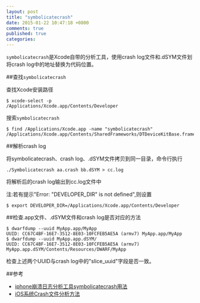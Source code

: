 ```yaml
---
layout: post
title: "symbolicatecrash"
date: 2015-01-22 10:47:18 +0800
comments: true
published: true
categories:
---
```


`symbolicatecrash`是Xcode自带的分析工具，使用crash log文件和.dSYM文件划将crash log中的地址替换为代码位置。

##查找`symbolicatecrash`

查找Xcode安装路径

	$ xcode-select -p
	/Applications/Xcode.app/Contents/Developer

搜索`symbolicatecrash`

	$ find /Applications/Xcode.app -name "symbolicatecrash"
	/Applications/Xcode.app/Contents/SharedFrameworks/DTDeviceKitBase.framework/Versions/A/Resources/symbolicatecrash

##解析crash log

将symbolicatecrash、crash log、.dSYM文件拷贝到同一目录，命令行执行

	./Symbolicatecrash aa.crash bb.dSYM > cc.log

将解析后的crash log输出到cc.log文件中

注:若有提示"Error: "DEVELOPER_DIR" is not defined",则设置

	$ export DEVELOPER_DIR=/Applications/Xcode.app/Contents/Developer

##检查.app文件、.dSYM文件和crash log是否对应的方法

	$ dwarfdump --uuid MyApp.app/MyApp
	UUID: CC67C4BF-16E7-3512-8E03-10FCFEB5AE5A (armv7) MyApp.app/MyApp
	$ dwarfdump --uuid MyApp.app.dSYM/
	UUID: CC67C4BF-16E7-3512-8E03-10FCFEB5AE5A (armv7) MyApp.app.dSYM/Contents/Resources/DWARF/MyApp

检查上述两个UUID与crash log中的"slice_uuid"字段是否一致。

##参考
* [iphone崩溃日志分析工具symbolicatecrash用法](http://www.cnblogs.com/ydhliphonedev/archive/2012/12/07/2806866.html)
* [iOS系统Crash文件分析方法](http://ios-iphone.diandian.com/post/2012-05-18/19440182)
